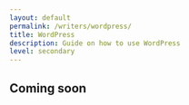 ```yaml
---
layout: default
permalink: /writers/wordpress/
title: WordPress
description: Guide on how to use WordPress
level: secondary
---
```


## Coming soon
